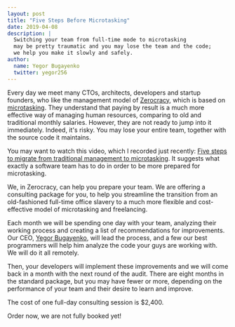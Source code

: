 ```yaml
---
layout: post
title: "Five Steps Before Microtasking"
date: 2019-04-08
description: |
  Switching your team from full-time mode to microtasking
  may be pretty traumatic and you may lose the team and the code;
  we help you make it slowly and safely.
author:
  name: Yegor Bugayenko
  twitter: yegor256
---
```


Every day we meet many CTOs, architects, developers and startup founders,
who like the management model of [Zerocracy](https://www.zerocracy.com),
which is based on [microtasking](https://www.youtube.com/watch?v=GozQCUH2D0I).
They understand that paying by result is a much more effective way
of managing human resources, comparing to old and traditional
monthly salaries. However, they are not ready to jump into it immediately.
Indeed, it's risky. You may lose your entire team, together with the
source code it maintains.

<!--more-->

You may want to watch this video, which I recorded just recently:
[Five steps to migrate from traditional management to microtasking](https://youtu.be/0mOn9MvuMzU).
It suggests what exactly a software team has to do in order
to be more prepared for microtasking.

We, in Zerocracy, can help you prepare your team. We are offering
a consulting package for you, to help you streamline the transition
from an old-fashioned full-time office slavery to a much more
flexible and cost-effective model of microtasking and freelancing.

Each month we will be spending one day with your team, analyzing their
working process and creating a list of recommendations for improvements.
Our CEO, [Yegor Bugayenko](https://www.yegor256.com), will lead the process, and a few our
best programmers will help him analyze the code your guys are working with.
We will do it all remotely.

Then, your developers will implement these improvements and we will come back
in a month with the next round of the audit.
There are eight months in the standard package, but you
may have fewer or more, depending on the performance of your team
and their desire to learn and improve.

The cost of one full-day consulting session is $2,400.

Order now, we are not fully booked yet!
